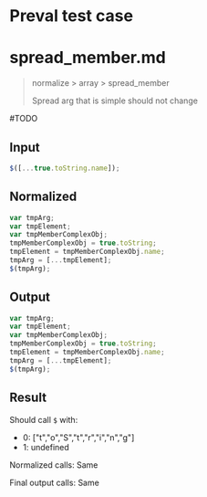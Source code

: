 # Preval test case

# spread_member.md

> normalize > array > spread_member
>
> Spread arg that is simple should not change

#TODO

## Input

`````js filename=intro
$([...true.toString.name]);
`````

## Normalized

`````js filename=intro
var tmpArg;
var tmpElement;
var tmpMemberComplexObj;
tmpMemberComplexObj = true.toString;
tmpElement = tmpMemberComplexObj.name;
tmpArg = [...tmpElement];
$(tmpArg);
`````

## Output

`````js filename=intro
var tmpArg;
var tmpElement;
var tmpMemberComplexObj;
tmpMemberComplexObj = true.toString;
tmpElement = tmpMemberComplexObj.name;
tmpArg = [...tmpElement];
$(tmpArg);
`````

## Result

Should call `$` with:
 - 0: ["t","o","S","t","r","i","n","g"]
 - 1: undefined

Normalized calls: Same

Final output calls: Same
